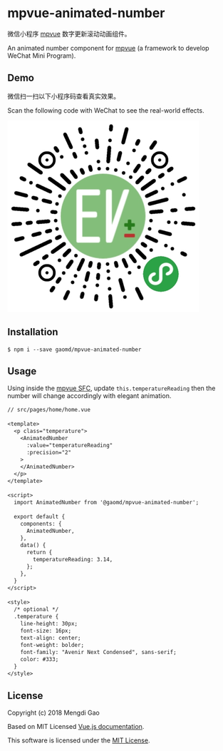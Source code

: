 # mpvue-animated-number

微信小程序 [mpvue](https://github.com/Meituan-Dianping/mpvue) 数字更新滚动动画组件。

An animated number component for [mpvue](https://github.com/Meituan-Dianping/mpvue) (a framework to develop WeChat Mini Program).

## Demo

微信扫一扫以下小程序码查看真实效果。

Scan the following code with WeChat to see the real-world effects.

![WeChat Mini Program Scan Code](docs/wxmp-scan-code-430.jpg)

## Installation

    $ npm i --save gaomd/mpvue-animated-number

## Usage

Using inside the [mpvue SFC](http://mpvue.com/mpvue/#vue_1), update `this.temperatureReading` then the number will change accordingly with elegant animation.

```vue
// src/pages/home/home.vue

<template>
  <p class="temperature">
    <AnimatedNumber
      :value="temperatureReading"
      :precision="2"
    >
    </AnimatedNumber>
  </p>
</template>

<script>
  import AnimatedNumber from '@gaomd/mpvue-animated-number';

  export default {
    components: {
      AnimatedNumber,
    },
    data() {
      return {
        temperatureReading: 3.14,
      };
    },
  }
</script>

<style>
  /* optional */
  .temperature {
    line-height: 30px;
    font-size: 16px;
    text-align: center;
    font-weight: bolder;
    font-family: "Avenir Next Condensed", sans-serif;
    color: #333;
  }
</style>
```

## License

Copyright (c) 2018 Mengdi Gao

Based on MIT Licensed [Vue.js documentation](https://github.com/vuejs/vuejs.org/blob/master/src/v2/guide/transitioning-state.md).

This software is licensed under the [MIT License](LICENSE).
